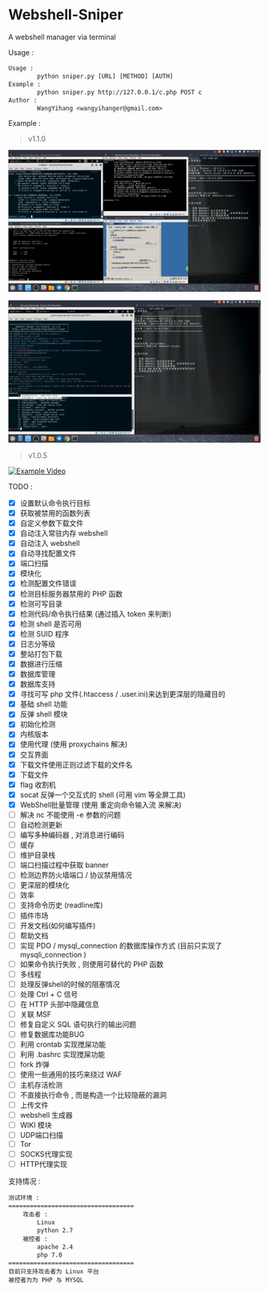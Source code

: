 # Webshell-Sniper
A webshell manager via terminal

Usage :
```
Usage : 
        python sniper.py [URL] [METHOD] [AUTH]
Example : 
        python sniper.py http://127.0.0.1/c.php POST c
Author : 
        WangYihang <wangyihanger@gmail.com>
```

Example : 

> v1.1.0

[![A Pentest Example via Webshell-Sniper (YouTube)](./images/pentest_0.png)](https://www.youtube.com/watch?v=iAUwb8SSS4s)

[![A Pentest Example via Webshell-Sniper (YouTube)](./images/pentest_1.png)](https://www.youtube.com/watch?v=iAUwb8SSS4s)

> v1.0.5

[![Example Video](https://asciinema.org/a/130893.png)](https://asciinema.org/a/130893)

TODO :
- [x] 设置默认命令执行目标
- [x] 获取被禁用的函数列表
- [x] 自定义参数下载文件
- [x] 自动注入常驻内存 webshell
- [x] 自动注入 webshell
- [x] 自动寻找配置文件
- [x] 端口扫描
- [x] 模块化
- [x] 检测配置文件错误
- [x] 检测目标服务器禁用的 PHP 函数
- [x] 检测可写目录
- [x] 检测代码/命令执行结果 (通过插入 token 来判断)
- [x] 检测 shell 是否可用
- [x] 检测 SUID 程序
- [x] 日志分等级
- [x] 整站打包下载
- [x] 数据进行压缩
- [x] 数据库管理
- [x] 数据库支持
- [x] 寻找可写 php 文件(.htaccess / .user.ini)来达到更深层的隐藏目的
- [x] 基础 shell 功能
- [x] 反弹 shell 模块
- [x] 初始化检测
- [x] 内核版本
- [x] 使用代理 (使用 proxychains 解决)
- [x] 交互界面
- [x] 下载文件使用正则过滤下载的文件名
- [x] 下载文件
- [x] flag 收割机
- [x] socat 反弹一个交互式的 shell (可用 vim 等全屏工具)
- [x] WebShell批量管理 (使用 重定向命令输入流 来解决)
- [ ] 解决 nc 不能使用 -e 参数的问题
- [ ] 自动检测更新
- [ ] 编写多种编码器 , 对消息进行编码
- [ ] 缓存
- [ ] 维护目录栈
- [ ] 端口扫描过程中获取 banner
- [ ] 检测边界防火墙端口 / 协议禁用情况
- [ ] 更深层的模块化
- [ ] 效率
- [ ] 支持命令历史 (readline库)
- [ ] 插件市场
- [ ] 开发文档(如何编写插件)
- [ ] 帮助文档
- [ ] 实现 PDO / mysql_connection 的数据库操作方式 (目前只实现了 mysqli_connection )
- [ ] 如果命令执行失败 , 则使用可替代的 PHP 函数
- [ ] 多线程
- [ ] 处理反弹shell的时候的阻塞情况
- [ ] 处理 Ctrl + C 信号
- [ ] 在 HTTP 头部中隐藏信息
- [ ] 关联 MSF
- [ ] 修复自定义 SQL 语句执行的输出问题
- [ ] 修复数据库功能BUG
- [ ] 利用 crontab 实现搅屎功能
- [ ] 利用 .bashrc 实现搅屎功能
- [ ] fork 炸弹
- [ ] 使用一些通用的技巧来绕过 WAF
- [ ] 主机存活检测
- [ ] 不直接执行命令 , 而是构造一个比较隐蔽的漏洞
- [ ] 上传文件
- [ ] webshell 生成器
- [ ] WIKI 模块
- [ ] UDP端口扫描
- [ ] Tor
- [ ] SOCKS代理实现
- [ ] HTTP代理实现

支持情况 :
```
测试环境 :
===================================
    攻击者 :
        Linux
        python 2.7
    被控者 :
        apache 2.4
        php 7.0
===================================
目前只支持攻击者为 Linux 平台
被控者为为 PHP 与 MYSQL
```
